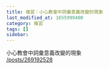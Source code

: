 ```yaml
---
title: 複習：小心教會中詞彙意義改變的現象
last_modified_at: 1655999400
category: 複習
tags: []
sidebar: 
---
```


<p>小心教會中詞彙意義改變的現象<br/>
<a href="/posts/269192528" target="_blank">/posts/269192528</a></p>
<p> </p>
